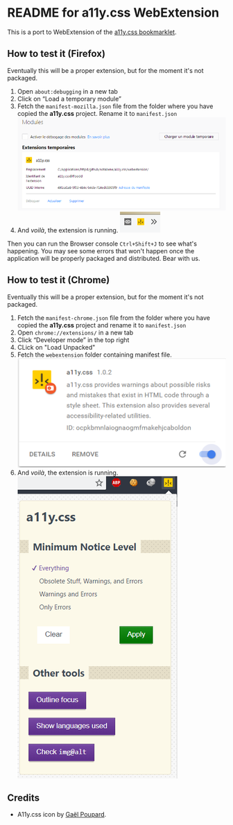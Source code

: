 # README for a11y.css WebExtension

This is a port to WebExtension of the [a11y.css bookmarklet](../).

## How to test it (Firefox)

Eventually this will be a proper extension, but for the moment it's not packaged.

1. Open `about:debugging` in a new tab
2. Click on “Load a temporary module”
3. Fetch the `manifest-mozilla.json` file from the folder where you have copied the **a11y.css** project. Rename it to `manifest.json`
   ![The “About: debugging panel”](readme_images/about_debugging.png)
4. And *voilà*, the extension is running.
   ![The icon in Firefox's toolbar, among other friends](readme_images/webext_icon_running.png)

Then you can run the Browser console `Ctrl+Shift+J` to see what's happening. You may see some errors that won't happen once the application will be properly packaged and distributed. Bear with us.

## How to test it (Chrome)

Eventually this will be a proper extension, but for the moment it's not packaged.


1. Fetch the `manifest-chrome.json` file from the folder where you have copied the **a11y.css** project and rename it to `manifest.json`
2. Open `chrome://extensions/` in a new tab
3. Click “Developer mode” in the top right
4. CLick on "Load Unpacked"
5. Fetch the `webextension` folder containing manifest file.
![The “Loading Chrome extension”](readme_images/chrome_extension_load.PNG)
6. And *voilà*, the extension is running.
   ![The “Chrome extension”](readme_images/chrome_extension.PNG)
## Credits

* A11y.css icon by [Gaël Poupard](http://www.ffoodd.fr/).
